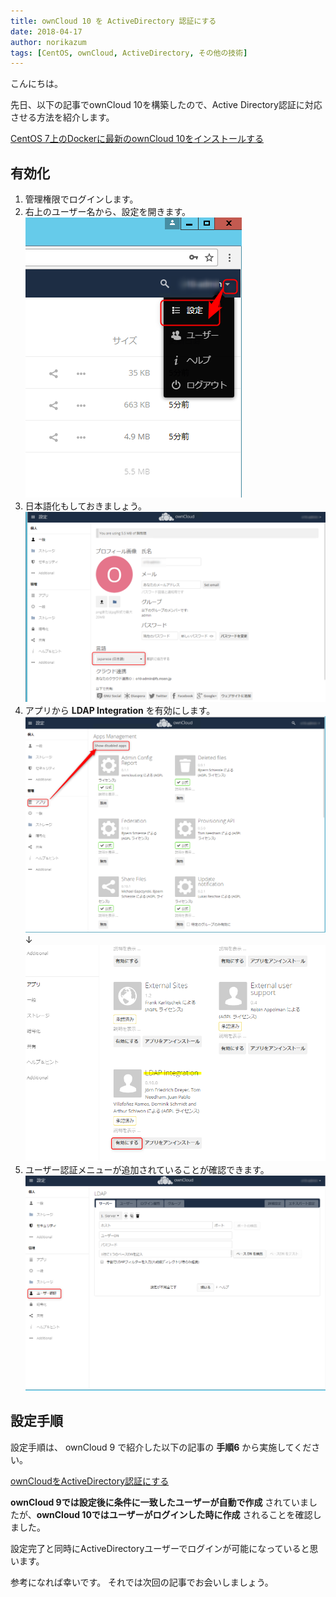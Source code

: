 ```yaml
---
title: ownCloud 10 を ActiveDirectory 認証にする
date: 2018-04-17
author: norikazum
tags: [CentOS, ownCloud, ActiveDirectory, その他の技術]
---
```


こんにちは。

先日、以下の記事でownCloud 10を構築したので、Active Directory認証に対応させる方法を紹介します。

[CentOS 7上のDockerに最新のownCloud 10をインストールする](/install-the-latest-owncloud-10-in-docker-on-centos-7)

## 有効化
1. 管理権限でログインします。
1. 右上のユーザー名から、設定を開きます。
![](images/make-owncloud-10-active-directory-authenticated-1.png)
1. 日本語化もしておきましょう。
![](images/make-owncloud-10-active-directory-authenticated-2.png)
1. アプリから **LDAP Integration** を有効にします。
![](images/make-owncloud-10-active-directory-authenticated-3.png)
↓
![](images/make-owncloud-10-active-directory-authenticated-4.png)
1. ユーザー認証メニューが追加されていることが確認できます。
![](images/make-owncloud-10-active-directory-authenticated-5.png)

## 設定手順
設定手順は、 ownCloud 9 で紹介した以下の記事の **手順6** から実施してください。

[ownCloudをActiveDirectory認証にする](/owncloud-active-directory-authentication/)

**ownCloud 9では設定後に条件に一致したユーザーが自動で作成** されていましたが、**ownCloud 10ではユーザーがログインした時に作成** されることを確認しました。

設定完了と同時にActiveDirectoryユーザーでログインが可能になっていると思います。

参考になれば幸いです。
それでは次回の記事でお会いしましょう。